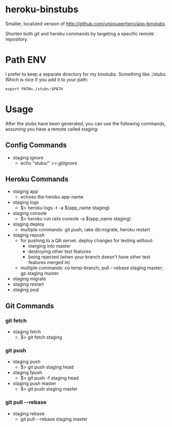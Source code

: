 heroku-binstubs
===============

Smaller, localized version of http://github.com/unixsuperhero/app-binstubs.

Shorten both git and heroku commands by targeting a specific remote repository.

# Path ENV

I prefer to keep a separate directory for my binstubs.  Something like ./stubs.  Which is nice if you add it to your path:

    export PATH=./stubs:$PATH

# Usage

After the stubs have been generated, you can use the following commands, assuming you have a remote called staging:

## Config Commands
* staging ignore
    * echo "stubs/" >>.gitignore

## Heroku Commands
* staging app
    * echoes the heroku app-name
* staging logs
    * $&gt; heroku logs -t -a $(app_name staging)
* staging console
    * $&gt; heroku run rails console -a $(app_name staging)
* staging deploy
    * multiple commands: git push, rake db:migrate, heroku restart
* staging repush
    * for pushing to a QA server. deploy changes for testing without:
        * merging into master
        * destroying other test features
        * being rejected (when your branch doesn't have other test features merged in)
    * multiple commands: co temp-branch; pull --rebase staging master; gp staging master
* staging migrate
* staging restart
* staging psql

## Git Commands
### git fetch
* staging fetch
    * $&gt; git fetch staging

### git push
* staging push
    * $&gt; git push staging head
* staging fpush
    * $&gt; git push -f staging head
* staging push master
    * $&gt; git push staging master

### git pull --rebase
* staging rebase
    * git pull --rebase staging master
